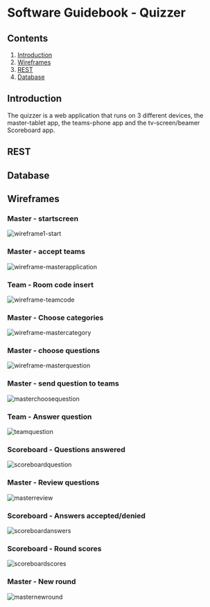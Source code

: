 # Software Guidebook - Quizzer

## Contents
1. [Introduction](#Introduction)
2. [Wireframes](#Wireframes)
3. [REST](#REST)
4. [Database](#Database)

## Introduction
The quizzer is a web application that runs on 3 different devices, the master-tablet app, the teams-phone app and the tv-screen/beamer Scoreboard app.


## REST
## Database

## Wireframes
### Master - startscreen
[wireframe-masterstart]: https://raw.githubusercontent.com/HANICA-DWA/sep2020-quizz-patrick-sanne/main/Software%20Guidebook/wireframes/wireframes-Master%20(start).png?token=AB2NNDMT7L54F2QW66YOEXK7RVJIS "wireframe1-start"
![][wireframe-masterstart]

### Master - accept teams
[wireframe-masterapplication]: https://raw.githubusercontent.com/HANICA-DWA/sep2020-quizz-patrick-sanne/main/Software%20Guidebook/wireframes/wireframes-Master%20(applications).png?token=AB2NNDPDSPDHOHXB2H6CWU27RVJVU "wireframe-masterapplication"
![][wireframe-masterapplication]

### Team - Room code insert
[wireframe-teamcode]: https://raw.githubusercontent.com/HANICA-DWA/sep2020-quizz-patrick-sanne/7d6449fca67543982acedc8c753342c1279d5370/Software%20Guidebook/wireframes/wireframes-Team%20(roomcode).png?token=AB2NNDP2ZPZ3PYOTQNGZ5AK7RVNJW "wireframe-teamcode"
![][wireframe-teamcode]

### Master - Choose categories
[wireframe-mastercategory]: https://raw.githubusercontent.com/HANICA-DWA/sep2020-quizz-patrick-sanne/main/Software%20Guidebook/wireframes/wireframes-Master%20(category%20select).png?token=AB2NNDP2XQ6HR6DMABJ2EEC7RVJ4U "wireframe-mastercategory"
![][wireframe-mastercategory]

### Master - choose questions
[wireframe-masterquestion]:https://raw.githubusercontent.com/HANICA-DWA/sep2020-quizz-patrick-sanne/main/Software%20Guidebook/wireframes/wireframes-Master%20(question%20select).png?token=AB2NNDITVXEYNV6SVMGAKJK7RVKAK  "wireframe-masterquestion"
![][wireframe-masterquestion]

### Master - send question to teams
[wireframe-masterchoosequestion]: https://raw.githubusercontent.com/HANICA-DWA/sep2020-quizz-patrick-sanne/main/Software%20Guidebook/wireframes/wireframes-Master%20(choose%20question).png?token=AB2NNDKNHJDVQGUWSLLKCA27RVJ56 "masterchoosequestion"
![][wireframe-masterchoosequestion]

### Team - Answer question
[wireframe-teamquestion]: https://raw.githubusercontent.com/HANICA-DWA/sep2020-quizz-patrick-sanne/main/Software%20Guidebook/wireframes/wireframes-Team%20(question).png?token=AB2NNDMWPQLVG4GWNJEFVV27RVKBA "teamquestion"

![][wireframe-teamquestion]

### Scoreboard - Questions answered
[wireframe-scoreboardquestion]: https://raw.githubusercontent.com/HANICA-DWA/sep2020-quizz-patrick-sanne/main/Software%20Guidebook/wireframes/wireframes-Scoreboard%20(questions).png?token=AB2NNDMMBQMWNXQGWDZK3BK7RVKCE "scoreboardquestion"
![][wireframe-scoreboardquestion]

### Master - Review questions
[wireframe-masterreview]: https://raw.githubusercontent.com/HANICA-DWA/sep2020-quizz-patrick-sanne/main/Software%20Guidebook/wireframes/wireframes-Master%20(review%20answers).png?token=AB2NNDPDPJHJFIAEKIATVQC7RVKRU "masterreview"
![][wireframe-masterreview]

### Scoreboard - Answers accepted/denied
[wireframe-scoreboardanswers]: https://raw.githubusercontent.com/HANICA-DWA/sep2020-quizz-patrick-sanne/main/Software%20Guidebook/wireframes/wireframes-Scoreboard%20(answers).png?token=AB2NNDIJVV7EQ6U6DP5OW2C7RVKDS "scoreboardanswers"
![][wireframe-scoreboardanswers]

### Scoreboard - Round scores
[wireframe-scoreboardscores]: https://raw.githubusercontent.com/HANICA-DWA/sep2020-quizz-patrick-sanne/main/Software%20Guidebook/wireframes/wireframes-Scoreboard%20(scores).png?token=AB2NNDKAMWDUPTFTJ3J64KC7RVKEW "scoreboardscores"
![][wireframe-scoreboardscores]

### Master - New round
[wireframe-masternewround]: https://raw.githubusercontent.com/HANICA-DWA/sep2020-quizz-patrick-sanne/main/Software%20Guidebook/wireframes/wireframes-Master%20(new%20round).png?token=AB2NNDIDYCWB3XMKBAIGUGS7RVKF2 "masternewround"
![][wireframe-masternewround]